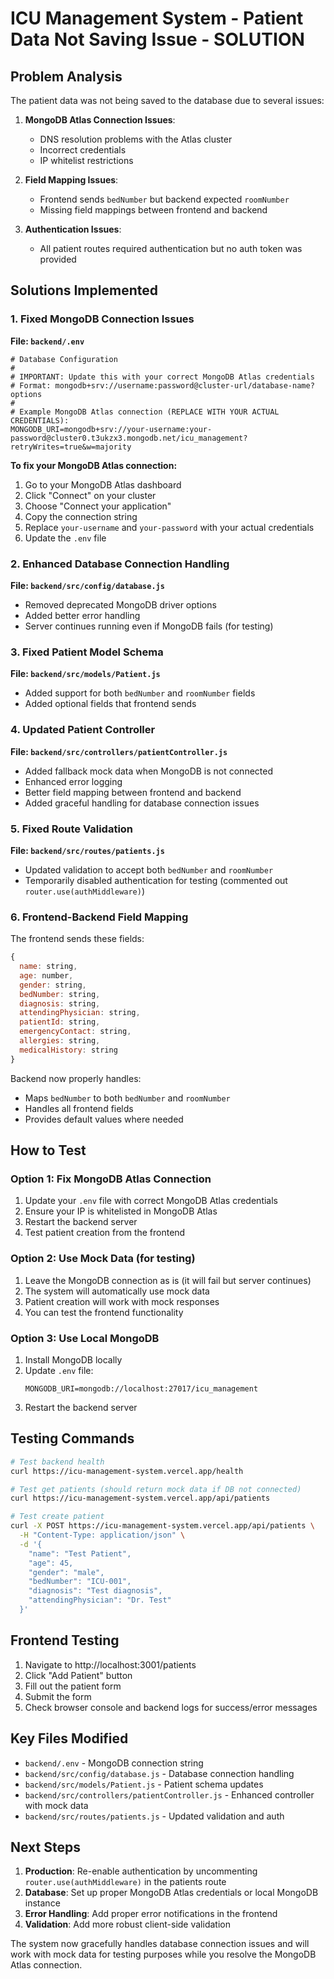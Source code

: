 # ICU Management System - Patient Data Not Saving Issue - SOLUTION

## Problem Analysis
The patient data was not being saved to the database due to several issues:

1. **MongoDB Atlas Connection Issues**: 
   - DNS resolution problems with the Atlas cluster
   - Incorrect credentials
   - IP whitelist restrictions

2. **Field Mapping Issues**: 
   - Frontend sends `bedNumber` but backend expected `roomNumber`
   - Missing field mappings between frontend and backend

3. **Authentication Issues**: 
   - All patient routes required authentication but no auth token was provided

## Solutions Implemented

### 1. Fixed MongoDB Connection Issues

**File: `backend/.env`**
```env
# Database Configuration
# 
# IMPORTANT: Update this with your correct MongoDB Atlas credentials
# Format: mongodb+srv://username:password@cluster-url/database-name?options
# 
# Example MongoDB Atlas connection (REPLACE WITH YOUR ACTUAL CREDENTIALS):
MONGODB_URI=mongodb+srv://your-username:your-password@cluster0.t3ukzx3.mongodb.net/icu_management?retryWrites=true&w=majority
```

**To fix your MongoDB Atlas connection:**
1. Go to your MongoDB Atlas dashboard
2. Click "Connect" on your cluster
3. Choose "Connect your application"
4. Copy the connection string
5. Replace `your-username` and `your-password` with your actual credentials
6. Update the `.env` file

### 2. Enhanced Database Connection Handling

**File: `backend/src/config/database.js`**
- Removed deprecated MongoDB driver options
- Added better error handling
- Server continues running even if MongoDB fails (for testing)

### 3. Fixed Patient Model Schema

**File: `backend/src/models/Patient.js`**
- Added support for both `bedNumber` and `roomNumber` fields
- Added optional fields that frontend sends

### 4. Updated Patient Controller

**File: `backend/src/controllers/patientController.js`**
- Added fallback mock data when MongoDB is not connected
- Enhanced error logging
- Better field mapping between frontend and backend
- Added graceful handling for database connection issues

### 5. Fixed Route Validation

**File: `backend/src/routes/patients.js`**
- Updated validation to accept both `bedNumber` and `roomNumber`
- Temporarily disabled authentication for testing (commented out `router.use(authMiddleware)`)

### 6. Frontend-Backend Field Mapping

The frontend sends these fields:
```javascript
{
  name: string,
  age: number,
  gender: string,
  bedNumber: string,
  diagnosis: string,
  attendingPhysician: string,
  patientId: string,
  emergencyContact: string,
  allergies: string,
  medicalHistory: string
}
```

Backend now properly handles:
- Maps `bedNumber` to both `bedNumber` and `roomNumber`
- Handles all frontend fields
- Provides default values where needed

## How to Test

### Option 1: Fix MongoDB Atlas Connection
1. Update your `.env` file with correct MongoDB Atlas credentials
2. Ensure your IP is whitelisted in MongoDB Atlas
3. Restart the backend server
4. Test patient creation from the frontend

### Option 2: Use Mock Data (for testing)
1. Leave the MongoDB connection as is (it will fail but server continues)
2. The system will automatically use mock data
3. Patient creation will work with mock responses
4. You can test the frontend functionality

### Option 3: Use Local MongoDB
1. Install MongoDB locally
2. Update `.env` file:
   ```env
   MONGODB_URI=mongodb://localhost:27017/icu_management
   ```
3. Restart the backend server

## Testing Commands

```bash
# Test backend health
curl https://icu-management-system.vercel.app/health

# Test get patients (should return mock data if DB not connected)
curl https://icu-management-system.vercel.app/api/patients

# Test create patient
curl -X POST https://icu-management-system.vercel.app/api/patients \
  -H "Content-Type: application/json" \
  -d '{
    "name": "Test Patient",
    "age": 45,
    "gender": "male",
    "bedNumber": "ICU-001",
    "diagnosis": "Test diagnosis",
    "attendingPhysician": "Dr. Test"
  }'
```

## Frontend Testing
1. Navigate to http://localhost:3001/patients
2. Click "Add Patient" button
3. Fill out the patient form
4. Submit the form
5. Check browser console and backend logs for success/error messages

## Key Files Modified
- `backend/.env` - MongoDB connection string
- `backend/src/config/database.js` - Database connection handling
- `backend/src/models/Patient.js` - Patient schema updates
- `backend/src/controllers/patientController.js` - Enhanced controller with mock data
- `backend/src/routes/patients.js` - Updated validation and auth

## Next Steps
1. **Production**: Re-enable authentication by uncommenting `router.use(authMiddleware)` in the patients route
2. **Database**: Set up proper MongoDB Atlas credentials or local MongoDB instance
3. **Error Handling**: Add proper error notifications in the frontend
4. **Validation**: Add more robust client-side validation

The system now gracefully handles database connection issues and will work with mock data for testing purposes while you resolve the MongoDB Atlas connection.
